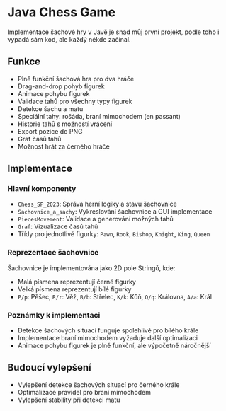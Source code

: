 # Java Chess Game

Implementace šachové hry v Javě je snad můj první projekt, podle toho i vypadá sám kód, ale každý někde začínal.

## Funkce
- Plně funkční šachová hra pro dva hráče
- Drag-and-drop pohyb figurek
- Animace pohybu figurek
- Validace tahů pro všechny typy figurek
- Detekce šachu a matu
- Speciální tahy: rošáda, braní mimochodem (en passant)
- Historie tahů s možností vrácení
- Export pozice do PNG
- Graf časů tahů
- Možnost hrát za černého hráče

## Implementace

### Hlavní komponenty
- `Chess_SP_2023`: Správa herní logiky a stavu šachovnice
- `Sachovnice_a_sachy`: Vykreslování šachovnice a GUI implementace
- `PiecesMovement`: Validace a generování možných tahů
- `Graf`: Vizualizace časů tahů
- Třídy pro jednotlivé figurky: `Pawn`, `Rook`, `Bishop`, `Knight`, `King`, `Queen`

### Reprezentace šachovnice
Šachovnice je implementována jako 2D pole Stringů, kde:
- Malá písmena reprezentují černé figurky
- Velká písmena reprezentují bílé figurky
- `P/p`: Pěšec, `R/r`: Věž, `B/b`: Střelec, `K/k`: Kůň, `Q/q`: Královna, `A/a`: Král

### Poznámky k implementaci
- Detekce šachových situací funguje spolehlivě pro bílého krále
- Implementace braní mimochodem vyžaduje další optimalizaci
- Animace pohybu figurek je plně funkční, ale výpočetně náročnější

## Budoucí vylepšení
- Vylepšení detekce šachových situací pro černého krále
- Optimalizace pravidel pro braní mimochodem
- Vylepšení stability při detekci matu
